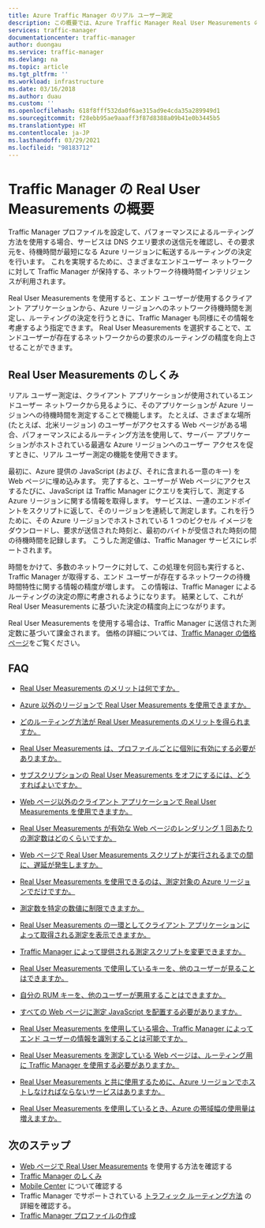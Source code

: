 ```yaml
---
title: Azure Traffic Manager のリアル ユーザー測定
description: この概要では、Azure Traffic Manager Real User Measurements のしくみについて説明します。
services: traffic-manager
documentationcenter: traffic-manager
author: duongau
ms.service: traffic-manager
ms.devlang: na
ms.topic: article
ms.tgt_pltfrm: ''
ms.workload: infrastructure
ms.date: 03/16/2018
ms.author: duau
ms.custom: ''
ms.openlocfilehash: 618f8fff532da0f6ae315ad9e4cda35a289949d1
ms.sourcegitcommit: f28ebb95ae9aaaff3f87d8388a09b41e0b3445b5
ms.translationtype: HT
ms.contentlocale: ja-JP
ms.lasthandoff: 03/29/2021
ms.locfileid: "98183712"
---
```

# <a name="traffic-manager-real-user-measurements-overview"></a>Traffic Manager の Real User Measurements の概要

Traffic Manager プロファイルを設定して、パフォーマンスによるルーティング方法を使用する場合、サービスは DNS クエリ要求の送信元を確認し、その要求元を、待機時間が最短になる Azure リージョンに転送するルーティングの決定を行います。 これを実現するために、さまざまなエンドユーザー ネットワークに対して Traffic Manager が保持する、ネットワーク待機時間インテリジェンスが利用されます。

Real User Measurements を使用すると、エンド ユーザーが使用するクライアント アプリケーションから、Azure リージョンへのネットワーク待機時間を測定し、ルーティングの決定を行うときに、Traffic Manager も同様にその情報を考慮するよう指定できます。 Real User Measurements を選択することで、エンドユーザーが存在するネットワークからの要求のルーティングの精度を向上させることができます。 

## <a name="how-real-user-measurements-work"></a>Real User Measurements のしくみ

リアル ユーザー測定は、クライアント アプリケーションが使用されているエンドユーザー ネットワークから見るように、そのアプリケーションが Azure リージョンへの待機時間を測定することで機能します。 たとえば、さまざまな場所 (たとえば、北米リージョン) のユーザーがアクセスする Web ページがある場合、パフォーマンスによるルーティング方法を使用して、サーバー アプリケーションがホストされている最適な Azure リージョンへのユーザー アクセスを促すときに、リアル ユーザー測定の機能を使用できます。

最初に、Azure 提供の JavaScript (および、それに含まれる一意のキー) を Web ページに埋め込みます。 完了すると、ユーザーが Web ページにアクセスするたびに、JavaScript は Traffic Manager にクエリを実行して、測定する Azure リージョンに関する情報を取得します。 サービスは、一連のエンドポイントをスクリプトに返して、そのリージョンを連続して測定します。これを行うために、その Azure リージョンでホストされている 1 つのピクセル イメージをダウンロードし、要求が送信された時刻と、最初のバイトが受信された時刻の間の待機時間を記録します。 こうした測定値は、Traffic Manager サービスにレポートされます。

時間をかけて、多数のネットワークに対して、この処理を何回も実行すると、Traffic Manager が取得する、エンド ユーザーが存在するネットワークの待機時間特性に関する情報の精度が増します。 この情報は、Traffic Manager によるルーティングの決定の際に考慮されるようになります。 結果として、これが Real User Measurements に基づいた決定の精度向上につながります。

Real User Measurements を使用する場合は、Traffic Manager に送信された測定数に基づいて課金されます。 価格の詳細については、[Traffic Manager の価格ページ](https://azure.microsoft.com/pricing/details/traffic-manager/)をご覧ください。

## <a name="faqs"></a>FAQ

* [Real User Measurements のメリットは何ですか。](./traffic-manager-faqs.md#what-are-the-benefits-of-using-real-user-measurements)

* [Azure 以外のリージョンで Real User Measurements を使用できますか。](./traffic-manager-faqs.md#can-i-use-real-user-measurements-with-non-azure-regions)

* [どのルーティング方法が Real User Measurements のメリットを得られますか。](./traffic-manager-faqs.md#which-routing-method-benefits-from-real-user-measurements)

* [Real User Measurements は、プロファイルごとに個別に有効にする必要がありますか。](./traffic-manager-faqs.md#do-i-need-to-enable-real-user-measurements-each-profile-separately)

* [サブスクリプションの Real User Measurements をオフにするには、どうすればよいですか。](./traffic-manager-faqs.md#how-do-i-turn-off-real-user-measurements-for-my-subscription)

* [Web ページ以外のクライアント アプリケーションで Real User Measurements を使用できますか。](./traffic-manager-faqs.md#can-i-use-real-user-measurements-with-client-applications-other-than-web-pages)

* [Real User Measurements が有効な Web ページのレンダリング 1 回あたりの測定数はどのくらいですか。](./traffic-manager-faqs.md#how-many-measurements-are-made-each-time-my-real-user-measurements-enabled-web-page-is-rendered)

* [Web ページで Real User Measurements スクリプトが実行されるまでの間に、遅延が発生しますか。](./traffic-manager-faqs.md#is-there-a-delay-before-real-user-measurements-script-runs-in-my-webpage)

* [Real User Measurements を使用できるのは、測定対象の Azure リージョンでだけですか。](./traffic-manager-faqs.md#can-i-use-real-user-measurements-with-only-the-azure-regions-i-want-to-measure)

* [測定数を特定の数値に制限できますか。](./traffic-manager-faqs.md#can-i-limit-the-number-of-measurements-made-to-a-specific-number)

* [Real User Measurements の一環としてクライアント アプリケーションによって取得される測定を表示できますか。](./traffic-manager-faqs.md#can-i-see-the-measurements-taken-by-my-client-application-as-part-of-real-user-measurements)

* [Traffic Manager によって提供される測定スクリプトを変更できますか。](./traffic-manager-faqs.md#can-i-modify-the-measurement-script-provided-by-traffic-manager)

* [Real User Measurements で使用しているキーを、他のユーザーが見ることはできますか。](./traffic-manager-faqs.md#will-it-be-possible-for-others-to-see-the-key-i-use-with-real-user-measurements)

* [自分の RUM キーを、他のユーザーが悪用することはできますか。](./traffic-manager-faqs.md#can-others-abuse-my-rum-key)

* [すべての Web ページに測定 JavaScript を配置する必要がありますか。](./traffic-manager-faqs.md#do-i-need-to-put-the-measurement-javascript-in-all-my-web-pages)

* [Real User Measurements を使用している場合、Traffic Manager によってエンド ユーザーの情報を識別することは可能ですか。](./traffic-manager-faqs.md#can-information-about-my-end-users-be-identified-by-traffic-manager-if-i-use-real-user-measurements)

* [Real User Measurements を測定している Web ページは、ルーティング用に Traffic Manager を使用する必要がありますか。](./traffic-manager-faqs.md#does-the-webpage-measuring-real-user-measurements-need-to-be-using-traffic-manager-for-routing)

* [Real User Measurements と共に使用するために、Azure リージョンでホストしなければならないサービスはありますか。](./traffic-manager-faqs.md#do-i-need-to-host-any-service-on-azure-regions-to-use-with-real-user-measurements)

* [Real User Measurements を使用しているとき、Azure の帯域幅の使用量は増えますか。](./traffic-manager-faqs.md#will-my-azure-bandwidth-usage-increase-when-i-use-real-user-measurements)

## <a name="next-steps"></a>次のステップ
- [Web ページで Real User Measurements](traffic-manager-create-rum-web-pages.md) を使用する方法を確認する
- [Traffic Manager のしくみ](traffic-manager-overview.md)
- [Mobile Center](/mobile-center/) について確認する
- Traffic Manager でサポートされている [トラフィック ルーティング方法](traffic-manager-routing-methods.md) の詳細を確認する。
- [Traffic Manager プロファイルの作成](./quickstart-create-traffic-manager-profile.md)